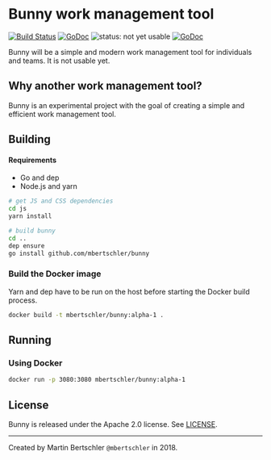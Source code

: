 Bunny work management tool
==========================
[![Build Status](https://travis-ci.org/mbertschler/bunny.svg?branch=master)](https://travis-ci.org/mbertschler/bunny)
[![GoDoc](https://godoc.org/github.com/mbertschler/bunny?status.svg)](https://godoc.org/github.com/mbertschler/bunny)
![status: not yet usable](https://img.shields.io/badge/status-not%20yet%20usable-red.svg)
[![GoDoc](https://goreportcard.com/badge/github.com/mbertschler/bunny)](https://goreportcard.com/report/github.com/mbertschler/bunny)

Bunny will be a simple and modern work management tool for individuals
and teams. It is not usable yet.

Why another work management tool?
---------------------------------
Bunny is an experimental project with the goal of creating a simple and
efficient work management tool.

Building
--------

#### Requirements
- Go and dep
- Node.js and yarn

```bash
# get JS and CSS dependencies
cd js
yarn install

# build bunny
cd ..
dep ensure
go install github.com/mbertschler/bunny
```

### Build the Docker image

Yarn and dep have to be run on the host before starting the Docker
build process. 

```bash
docker build -t mbertschler/bunny:alpha-1 .
```

Running
-------

### Using Docker

```bash
docker run -p 3080:3080 mbertschler/bunny:alpha-1
```

License
-------
Bunny is released under the Apache 2.0 license. See [LICENSE](LICENSE).

--------------

Created by  Martin Bertschler `@mbertschler` in 2018.
